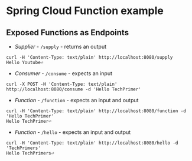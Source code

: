 # Spring Cloud Function example

## Exposed Functions as Endpoints
- *Supplier* - `/supply` - returns an output

```
curl -H 'Content-Type: text/plain' http://localhost:8080/supply
Hello Youtube⏎                                                                                                      

```

- *Consumer* - `/consume` - expects an input

```
curl -X POST -H 'Content-Type: text/plain' http://localhost:8080/consume -d 'Hello TechPrimer'
```

- *Function* - `/function` - expects an input and output
```
curl -H 'Content-Type: text/plain' http://localhost:8080/function -d 'Hello TechPrimer'
Hello TechPrimer⏎    
```

- *Function* - `/hello` - expects an input and output
```                                                                                        
curl -H 'Content-Type: text/plain' http://localhost:8080/hello -d 'TechPrimers'
Hello TechPrimers⏎  
```
